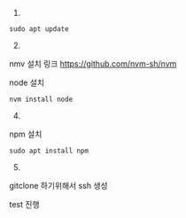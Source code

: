 1.

```
sudo apt update
```
2.

nmv 설치 링크
https://github.com/nvm-sh/nvm


node 설치
```
nvm install node
```
4. 
npm 설치
```
sudo apt install npm
```
5.
gitclone 하기위해서 ssh 생성

test 진행
